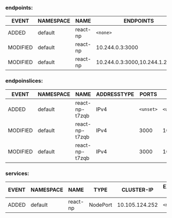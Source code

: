 ### endpoints:
| EVENT    | NAMESPACE | NAME     | ENDPOINTS                       | AGE |
| -------- | --------- | -------- | ------------------------------- | --- |
| ADDED    | default   | react-np | `<none>`                        | 0s  |
| MODIFIED | default   | react-np | 10.244.0.3:3000                 | 20s |
| MODIFIED | default   | react-np | 10.244.0.3:3000,10.244.1.2:3000 | 21s |
### endpoinslices:
| EVENT    | NAMESPACE | NAME           | ADDRESSTYPE | PORTS     | ENDPOINTS             | AGE |
| -------- | --------- | -------------- | ----------- | --------- | --------------------- | --- |
| ADDED    | default   | react-np-t7zqb | IPv4        | `<unset>` | `<unset>`             | 0s  |
| MODIFIED | default   | react-np-t7zqb | IPv4        | 3000      | 10.244.0.3            | 20s |
| MODIFIED | default   | react-np-t7zqb | IPv4        | 3000      | 10.244.0.3,10.244.1.2 | 21s |
### services:
| EVENT | NAMESPACE | NAME     | TYPE     | CLUSTER-IP     | EXTERNAL-IP | PORT(S)      | AGE | SELECTOR     |
| ----- | --------- | -------- | -------- | -------------- | ----------- | ------------ | --- | ------------ |
| ADDED | default   | react-np | NodePort | 10.105.124.252 | `<none>`    | 80:30123/TCP | 0s  | app=frontend |

